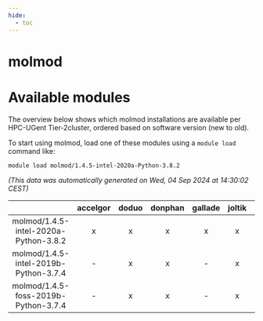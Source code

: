 ```yaml
---
hide:
  - toc
---
```


molmod
======

# Available modules


The overview below shows which molmod installations are available per HPC-UGent Tier-2cluster, ordered based on software version (new to old).

To start using molmod, load one of these modules using a `module load` command like:

```shell
module load molmod/1.4.5-intel-2020a-Python-3.8.2
```

*(This data was automatically generated on Wed, 04 Sep 2024 at 14:30:02 CEST)*  

| |accelgor|doduo|donphan|gallade|joltik|shinx|skitty|
| :---: | :---: | :---: | :---: | :---: | :---: | :---: | :---: |
|molmod/1.4.5-intel-2020a-Python-3.8.2|x|x|x|x|x|-|x|
|molmod/1.4.5-intel-2019b-Python-3.7.4|-|x|x|-|x|-|x|
|molmod/1.4.5-foss-2019b-Python-3.7.4|-|x|x|-|x|-|x|
